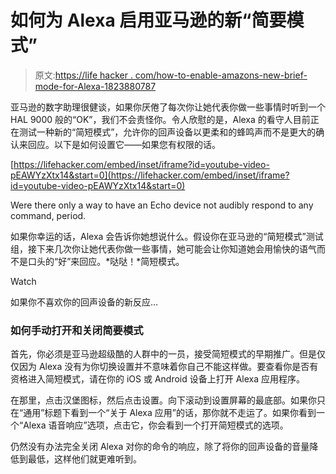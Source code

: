 # 如何为 Alexa 启用亚马逊的新“简要模式”

> 原文:[https://life hacker . com/how-to-enable-amazons-new-brief-mode-for-Alexa-1823880787](https://lifehacker.com/how-to-enable-amazons-new-brief-mode-for-alexa-1823880787)

亚马逊的数字助理很健谈，如果你厌倦了每次你让她代表你做一些事情时听到一个 HAL 9000 般的“OK”，我们不会责怪你。令人欣慰的是，Alexa 的看守人目前正在测试一种新的“简短模式”，允许你的回声设备以更柔和的蜂鸣声而不是更大的确认来回应。以下是如何设置它——如果您有权限的话。

 [https://lifehacker.com/embed/inset/iframe?id=youtube-video-pEAWYzXtx14&start=0](https://lifehacker.com/embed/inset/iframe?id=youtube-video-pEAWYzXtx14&start=0)

<figcaption class="sc-1ptbguh-0 hxeMec caption">Were there only a way to have an Echo device not audibly respond to any command, period.</figcaption> 

如果你幸运的话，Alexa 会告诉你她想说什么。假设你在亚马逊的“简短模式”测试组，接下来几次你让她代表你做一些事情，她可能会让你知道她会用愉快的语气而不是口头的“好”来回应。*哒哒！*简短模式。

Watch

如果你不喜欢你的回声设备的新反应...

### 如何手动打开和关闭简要模式

首先，你必须是亚马逊超级酷的人群中的一员，接受简短模式的早期推广。但是仅仅因为 Alexa 没有为你切换设置并不意味着你自己不能这样做。要查看你是否有资格进入简短模式，请在你的 iOS 或 Android 设备上打开 Alexa 应用程序。

在那里，点击汉堡图标，然后点击设置。向下滚动到设置屏幕的最底部。如果你只在“通用”标题下看到一个“关于 Alexa 应用”的话，那你就不走运了。如果你看到一个“Alexa 语音响应”选项，点击它，你会看到一个打开简短模式的选项。

仍然没有办法完全关闭 Alexa 对你的命令的响应，除了将你的回声设备的音量降低到最低，这样他们就更难听到。